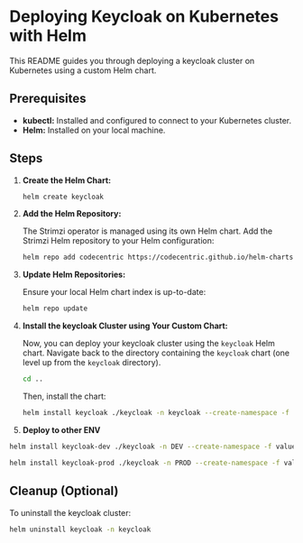 # Deploying Keycloak on Kubernetes with Helm

This README guides you through deploying a keycloak cluster on Kubernetes using a custom Helm chart.

## Prerequisites

- **kubectl:** Installed and configured to connect to your Kubernetes cluster.
- **Helm:** Installed on your local machine.

## Steps

1.  **Create the Helm Chart:**

	```sh
	helm create keycloak
	```

2.  **Add the Helm Repository:**

	The Strimzi operator is managed using its own Helm chart. Add the Strimzi Helm repository to your Helm configuration:

	```sh
	helm repo add codecentric https://codecentric.github.io/helm-charts
	```

3.  **Update Helm Repositories:**

    Ensure your local Helm chart index is up-to-date:

    ```sh
    helm repo update
    ```

4.  **Install the keycloak Cluster using Your Custom Chart:**

	Now, you can deploy your keycloak cluster using the `keycloak` Helm chart. Navigate back to the directory containing the `keycloak` chart (one level up from the `keycloak` directory).

	```sh
	cd ..
	```

	Then, install the chart:

	```sh
	helm install keycloak ./keycloak -n keycloak --create-namespace -f values.yaml
	```

5.  **Deploy to other ENV**

```sh
helm install keycloak-dev ./keycloak -n DEV --create-namespace -f values-dev.yaml

helm install keycloak-prod ./keycloak -n PROD --create-namespace -f values-prod.yaml
```

## Cleanup (Optional)

To uninstall the keycloak cluster:

```sh
helm uninstall keycloak -n keycloak
```
